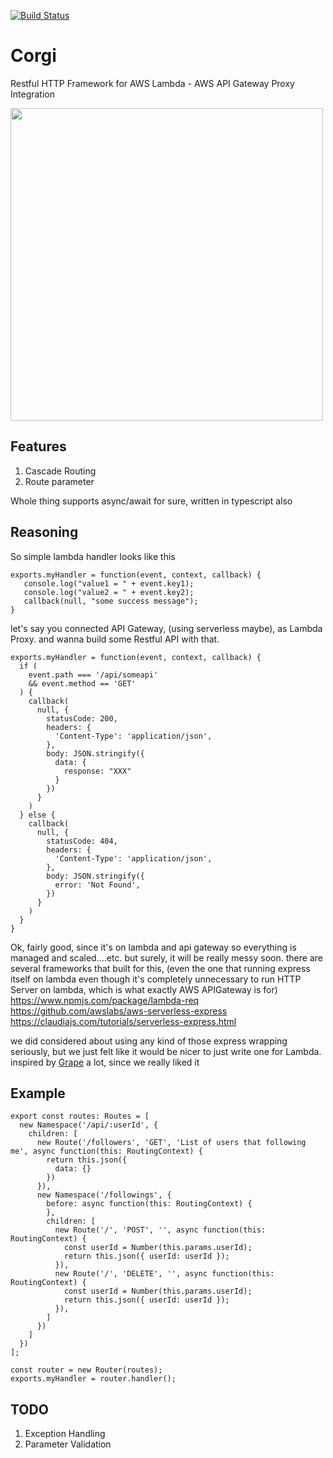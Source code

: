 [![Build Status](https://travis-ci.org/balmbees/corgi.svg?branch=master)](https://travis-ci.org/balmbees/corgi)

# Corgi
Restful HTTP Framework for AWS Lambda - AWS API Gateway Proxy Integration

<img width="500px" height="auto" src="https://scontent-hkg3-1.cdninstagram.com/t51.2885-15/e35/13735891_1160668067329731_1019397372_n.jpg" />

## Features
1. Cascade Routing
2. Route parameter

Whole thing supports async/await for sure, written in typescript also

## Reasoning

So simple lambda handler looks like this

```
exports.myHandler = function(event, context, callback) {
   console.log("value1 = " + event.key1);
   console.log("value2 = " + event.key2);
   callback(null, "some success message");
}
```

let's say you connected API Gateway, (using serverless maybe), as Lambda Proxy.
and wanna build some Restful API with that.

```
exports.myHandler = function(event, context, callback) {
  if (
    event.path === '/api/someapi'
    && event.method == 'GET'
  ) {
    callback(
      null, {
        statusCode: 200,
        headers: {
          'Content-Type': 'application/json',
        },
        body: JSON.stringify({
          data: {
            response: "XXX"
          }
        })
      }
    )
  } else {
    callback(
      null, {
        statusCode: 404,
        headers: {
          'Content-Type': 'application/json',
        },
        body: JSON.stringify({
          error: 'Not Found',
        })
      }
    )
  }
}
```

Ok, fairly good, since it's on lambda and api gateway so everything is managed and scaled....etc.
but surely, it will be really messy soon.
there are several frameworks that built for this,
(even the one that running express itself on lambda even though it's completely unnecessary to run HTTP Server on lambda, which is what exactly AWS APIGateway is for)
https://www.npmjs.com/package/lambda-req
https://github.com/awslabs/aws-serverless-express
https://claudiajs.com/tutorials/serverless-express.html

we did considered about using any kind of those express wrapping seriously, but we just felt like it would be nicer to just write one for Lambda.
inspired by [Grape](https://github.com/ruby-grape/grape) a lot, since we really liked it

## Example

```
export const routes: Routes = [
  new Namespace('/api/:userId', {
    children: [
      new Route('/followers', 'GET', 'List of users that following me', async function(this: RoutingContext) {
        return this.json({
          data: {}
        })
      }),
      new Namespace('/followings', {
        before: async function(this: RoutingContext) {
        },
        children: [
          new Route('/', 'POST', '', async function(this: RoutingContext) {
            const userId = Number(this.params.userId);
            return this.json({ userId: userId });
          }),
          new Route('/', 'DELETE', '', async function(this: RoutingContext) {
            const userId = Number(this.params.userId);
            return this.json({ userId: userId });
          }),
        ]
      })
    ]
  })
];

const router = new Router(routes);
exports.myHandler = router.handler();
```

## TODO
1. Exception Handling
2. Parameter Validation
